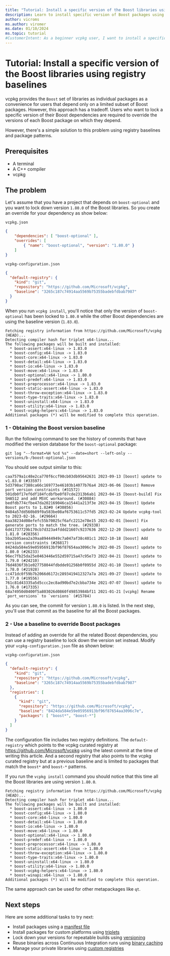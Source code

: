 ```yaml
---
title: "Tutorial: Install a specific version of the Boost libraries using registry baselines"
description: Learn to install specific version of Boost packages using a baseline.
author: vicroms
ms.author: viromer
ms.date: 01/10/2024
ms.topic: tutorial
#CustomerIntent: As a beginner vcpkg user, I want to install a specific version set of the Boost libraries
---
```

# Tutorial: Install a specific version of the Boost libraries using registry baselines

vcpkg provides the `Boost` set of libraries as individual packages as a
convenience for users that depend only on a limited subset of Boost packages.
However, this approach has a tradeoff. Users who want to lock a specific
version of their Boost dependencies are required to override the versions of
each Boost package on which they depend.

However, there's a simple solution to this problem using registry baselines and
package patterns.

## Prerequisites

* A terminal
* A C++ compiler
* vcpkg

## The problem

Let's assume that you have a project that depends on `boost-optional` and you
want to lock down version `1.80.0` of the Boost libraries. So you create an
override for your dependency as show below:

`vcpkg.json`

```json
{
    "dependencies": [ "boost-optional" ],
    "overrides": [
        { "name": "boost-optional", "version": "1.80.0" }
    ]
}
```

`vcpkg-configuration.json`

```json
{
  "default-registry": {
    "kind": "git",
    "repository": "https://github.com/Microsoft/vcpkg",
    "baseline": "3265c187c74914aa5569b75355badebfdbab7987"
  }
}
```

When you run `vcpkg install`, you'll notice that only the version of
`boost-optional` has been locked to `1.80.0` while the other Boost dependencies
are using the baseline version (`1.83.0`). 

```console
Fetching registry information from https://github.com/Microsoft/vcpkg (HEAD)...
Detecting compiler hash for triplet x64-linux...
The following packages will be built and installed:
  * boost-assert:x64-linux -> 1.83.0
  * boost-config:x64-linux -> 1.83.0
  * boost-core:x64-linux -> 1.83.0
  * boost-detail:x64-linux -> 1.83.0
  * boost-io:x64-linux -> 1.83.0
  * boost-move:x64-linux -> 1.83.0
    boost-optional:x64-linux -> 1.80.0
  * boost-predef:x64-linux -> 1.83.0
  * boost-preprocessor:x64-linux -> 1.83.0
  * boost-static-assert:x64-linux -> 1.83.0
  * boost-throw-exception:x64-linux -> 1.83.0
  * boost-type-traits:x64-linux -> 1.83.0
  * boost-uninstall:x64-linux -> 1.83.0
  * boost-utility:x64-linux -> 1.83.0
  * boost-vcpkg-helpers:x64-linux -> 1.83.0
Additional packages (*) will be modified to complete this operation.
```

### 1 - Obtaining the Boost version baseline

Run the following command to see the history of commits that have modified the
version database for the `boost-optional` package:

```Console
git log "--format=%H %cd %s" --date=short --left-only -- versions/b-/boost-optional.json
```

You should see output similar to this:

```Console
caa7579a1c48e2ca770f6ccf98cb03db95642631 2023-09-13 [boost] update to v1.83.0 (#33597)
5d3798ac7388ca66c169773e46103b14077b76a4 2023-06-06 [boost] Remove port version constraints (#31572)
501db0f17ef6df184fcdbfbe0f87cde2313b6ab1 2023-04-15 [boost-build] Fix SHA512 and add MSVC workaround. (#30884)
bedfdb774cfbe47da202169046ca15441a213f3e 2023-04-15 [Boost] Update Boost ports to 1.82#0 (#30856)
9484a57dd560b89f0a583be08af6753611c57fd5 2023-02-24 Update vcpkg-tool to 2023-02-16. (#29664)
6aa38234d08efefc55b70025cf6afc2212e78e15 2023-02-01 [boost] Fix generate ports to match the tree. (#29338)
6d41737729b170cb7d323a4fddd21607c9237636 2022-12-20 [boost] update to 1.81.0 (#28356)
5ba2b95aea2a39aa89444949c7a047af38c401c1 2022-10-18 [boost] Add version constraints (#26817)
8424da584e59e05956913bf96f87654aa3096c7e 2022-08-25 [boost] update to 1.80.0 (#26233)
96ec7fb25da25e0463446e552d59715a47c95e73 2022-04-21 [boost] update to 1.79.0 (#24210)
76d4836f3b1e027758044fdbdde91256b0f0955d 2022-01-10 [boost] update to 1.78.0 (#21928)
cc471dc0f59b7b2066d6172c2893419412327a7a 2021-09-27 [boost] update to 1.77.0 (#19556)
761c81d43335a5d5ccc2ec8ad90bd7e2cbba734e 2021-07-07 [boost] update to 1.76.0 (#17335)
68a74950d0400f5a803026d0860f49853984bf11 2021-01-21 [vcpkg] Rename `port_versions` to `versions` (#15784)
```

As you can see, the commit for version `1.80.0` is listed. In the next step,
you'll use that commit as the baseline for all the Boost packages.

### 2 - Use a baseline to override Boost packages

Instead of adding an override for all the related Boost dependencies, you can use
a registry baseline to lock down the version set instead. Modify your
`vcpkg-configuration.json` file as shown below:

`vcpkg-configuration.json`

```json
{
  "default-registry": {
    "kind": "git",
    "repository": "https://github.com/Microsoft/vcpkg",
    "baseline": "3265c187c74914aa5569b75355badebfdbab7987"
  },
  "registries": [
    {
      "kind": "git",
      "repository": "https://github.com/Microsoft/vcpkg",
      "baseline": "8424da584e59e05956913bf96f87654aa3096c7e",
      "packages": [ "boost*", "boost-*"]
    }
  ]
}
```

The configuration file includes two registry definitions. The `default-registry`
which points to the vcpkg curated registry at
<https://github.com/Microsoft/vcpkg> using the latest commit at the time of
writing this article. And a second registry that also points to the vcpkg
curated registry but at a previous baseline and is limited to packages that
match the `boost*` and `boost-*` patterns.

If you run the `vcpkg install` command you should notice that this time all the
Boost libraries are using version `1.80.0`.

```Console
Fetching registry information from https://github.com/Microsoft/vcpkg (HEAD)...
Detecting compiler hash for triplet x64-linux...
The following packages will be built and installed:
  * boost-assert:x64-linux -> 1.80.0
  * boost-config:x64-linux -> 1.80.0
  * boost-core:x64-linux -> 1.80.0
  * boost-detail:x64-linux -> 1.80.0
  * boost-io:x64-linux -> 1.80.0
  * boost-move:x64-linux -> 1.80.0
    boost-optional:x64-linux -> 1.80.0
  * boost-predef:x64-linux -> 1.80.0
  * boost-preprocessor:x64-linux -> 1.80.0
  * boost-static-assert:x64-linux -> 1.80.0
  * boost-throw-exception:x64-linux -> 1.80.0
  * boost-type-traits:x64-linux -> 1.80.0
  * boost-uninstall:x64-linux -> 1.80.0
  * boost-utility:x64-linux -> 1.80.0
  * boost-vcpkg-helpers:x64-linux -> 1.80.0
  * boost-winapi:x64-linux -> 1.80.0
Additional packages (*) will be modified to complete this operation.
```

The same approach can be used for other metapackages like `qt`.

## Next steps

Here are some additional tasks to try next:

* Install packages using a [manifest file](manifest-mode.md)
* Install packages for custom platforms using [triplets](../users/triplets.md)
* Lock down your versions for repeatable builds using [versioning](../users/versioning.concepts.md)
* Reuse binaries across Continuous Integration runs using [binary caching](../users/binarycaching.md)
* Manage your private libraries using [custom registries](../concepts/registries.md)
